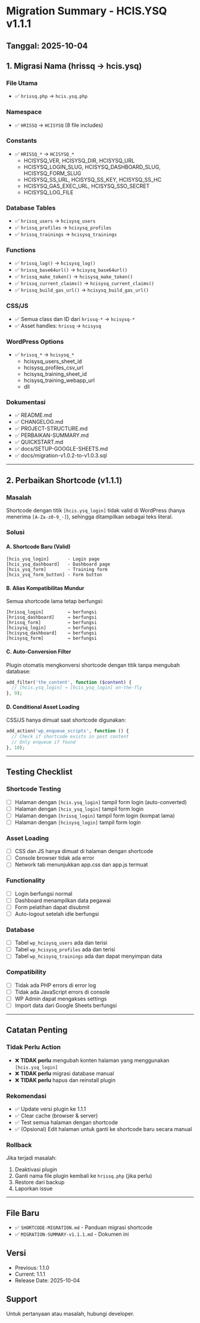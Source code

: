 # Migration Summary - HCIS.YSQ v1.1.1

## Tanggal: 2025-10-04

## 1. Migrasi Nama (hrissq → hcis.ysq)

### File Utama
- ✅ `hrissq.php` → `hcis.ysq.php`

### Namespace
- ✅ `HRISSQ` → `HCISYSQ` (8 file includes)

### Constants
- ✅ `HRISSQ_*` → `HCISYSQ_*`
  - HCISYSQ_VER, HCISYSQ_DIR, HCISYSQ_URL
  - HCISYSQ_LOGIN_SLUG, HCISYSQ_DASHBOARD_SLUG, HCISYSQ_FORM_SLUG
  - HCISYSQ_SS_URL, HCISYSQ_SS_KEY, HCISYSQ_SS_HC
  - HCISYSQ_GAS_EXEC_URL, HCISYSQ_SSO_SECRET
  - HCISYSQ_LOG_FILE

### Database Tables
- ✅ `hrissq_users` → `hcisysq_users`
- ✅ `hrissq_profiles` → `hcisysq_profiles`
- ✅ `hrissq_trainings` → `hcisysq_trainings`

### Functions
- ✅ `hrissq_log()` → `hcisysq_log()`
- ✅ `hrissq_base64url()` → `hcisysq_base64url()`
- ✅ `hrissq_make_token()` → `hcisysq_make_token()`
- ✅ `hrissq_current_claims()` → `hcisysq_current_claims()`
- ✅ `hrissq_build_gas_url()` → `hcisysq_build_gas_url()`

### CSS/JS
- ✅ Semua class dan ID dari `hrissq-*` → `hcisysq-*`
- ✅ Asset handles: `hrissq` → `hcisysq`

### WordPress Options
- ✅ `hrissq_*` → `hcisysq_*`
  - hcisysq_users_sheet_id
  - hcisysq_profiles_csv_url
  - hcisysq_training_sheet_id
  - hcisysq_training_webapp_url
  - dll

### Dokumentasi
- ✅ README.md
- ✅ CHANGELOG.md
- ✅ PROJECT-STRUCTURE.md
- ✅ PERBAIKAN-SUMMARY.md
- ✅ QUICKSTART.md
- ✅ docs/SETUP-GOOGLE-SHEETS.md
- ✅ docs/migration-v1.0.2-to-v1.0.3.sql

---

## 2. Perbaikan Shortcode (v1.1.1)

### Masalah
Shortcode dengan titik `[hcis.ysq_login]` tidak valid di WordPress (hanya menerima `[A-Za-z0-9_-]`), sehingga ditampilkan sebagai teks literal.

### Solusi

#### A. Shortcode Baru (Valid)
```
[hcis_ysq_login]       - Login page
[hcis_ysq_dashboard]   - Dashboard page
[hcis_ysq_form]        - Training form
[hcis_ysq_form_button] - Form button
```

#### B. Alias Kompatibilitas Mundur
Semua shortcode lama tetap berfungsi:
```
[hrissq_login]         → berfungsi
[hrissq_dashboard]     → berfungsi
[hrissq_form]          → berfungsi
[hcisysq_login]        → berfungsi
[hcisysq_dashboard]    → berfungsi
[hcisysq_form]         → berfungsi
```

#### C. Auto-Conversion Filter
Plugin otomatis mengkonversi shortcode dengan titik tanpa mengubah database:
```php
add_filter('the_content', function ($content) {
  // [hcis.ysq_login] → [hcis_ysq_login] on-the-fly
}, 9);
```

#### D. Conditional Asset Loading
CSS/JS hanya dimuat saat shortcode digunakan:
```php
add_action('wp_enqueue_scripts', function () {
  // Check if shortcode exists in post content
  // Only enqueue if found
}, 10);
```

---

## Testing Checklist

### Shortcode Testing
- [ ] Halaman dengan `[hcis.ysq_login]` tampil form login (auto-converted)
- [ ] Halaman dengan `[hcis_ysq_login]` tampil form login
- [ ] Halaman dengan `[hrissq_login]` tampil form login (kompat lama)
- [ ] Halaman dengan `[hcisysq_login]` tampil form login

### Asset Loading
- [ ] CSS dan JS hanya dimuat di halaman dengan shortcode
- [ ] Console browser tidak ada error
- [ ] Network tab menunjukkan app.css dan app.js termuat

### Functionality
- [ ] Login berfungsi normal
- [ ] Dashboard menampilkan data pegawai
- [ ] Form pelatihan dapat disubmit
- [ ] Auto-logout setelah idle berfungsi

### Database
- [ ] Tabel `wp_hcisysq_users` ada dan terisi
- [ ] Tabel `wp_hcisysq_profiles` ada dan terisi
- [ ] Tabel `wp_hcisysq_trainings` ada dan dapat menyimpan data

### Compatibility
- [ ] Tidak ada PHP errors di error log
- [ ] Tidak ada JavaScript errors di console
- [ ] WP Admin dapat mengakses settings
- [ ] Import data dari Google Sheets berfungsi

---

## Catatan Penting

### Tidak Perlu Action
- ❌ **TIDAK perlu** mengubah konten halaman yang menggunakan `[hcis.ysq_login]`
- ❌ **TIDAK perlu** migrasi database manual
- ❌ **TIDAK perlu** hapus dan reinstall plugin

### Rekomendasi
- ✅ Update versi plugin ke 1.1.1
- ✅ Clear cache (browser & server)
- ✅ Test semua halaman dengan shortcode
- ✅ (Opsional) Edit halaman untuk ganti ke shortcode baru secara manual

### Rollback
Jika terjadi masalah:
1. Deaktivasi plugin
2. Ganti nama file plugin kembali ke `hrissq.php` (jika perlu)
3. Restore dari backup
4. Laporkan issue

---

## File Baru
- ✅ `SHORTCODE-MIGRATION.md` - Panduan migrasi shortcode
- ✅ `MIGRATION-SUMMARY-v1.1.1.md` - Dokumen ini

## Versi
- Previous: 1.1.0
- Current: 1.1.1
- Release Date: 2025-10-04

## Support
Untuk pertanyaan atau masalah, hubungi developer.
